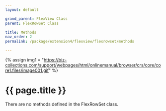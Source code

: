 ```yaml
---
layout: default

grand_parent: FlexView Class
parent: FlexRowSet Class

title: Methods
nav_order: 2
permalink: /package/extension4/flexview/flexrowset/methods

---
```

{% assign img1 = "https://biz-collections.com/support/webpages/html/onlinemanual/browser/crs/core/core1.files/image001.gif" %}


# {{ page.title }}

There are no methods defined in the FlexRowSet class.